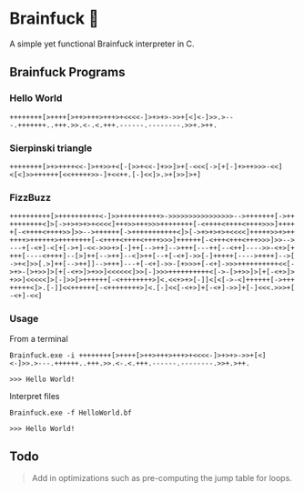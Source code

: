# Brainfuck 🧠 
A simple yet functional Brainfuck interpreter in C.

## Brainfuck Programs

### Hello World
```bf
++++++++[>++++[>++>+++>+++>+<<<<-]>+>+>->>+[<]<-]>>.>---.+++++++..+++.>>.<-.<.+++.------.--------.>>+.>++.
```
### Sierpinski triangle
```bf
++++++++[>+>++++<<-]>++>>+<[-[>>+<<-]+>>]>+[-<<<[->[+[-]+>++>>>-<<]<[<]>>++++++[<<+++++>>-]+<<++.[-]<<]>.>+[>>]>+]
```
### FizzBuzz
```bf
++++++++++[>++++++++++<-]>>++++++++++>->>>>>>>>>>>>>>>>-->+++++++[->++
++++++++<]>[->+>+>+>+<<<<]+++>>+++>>>++++++++[-<++++<++++<++++>>>]++++
+[-<++++<++++>>]>>-->++++++[->+++++++++++<]>[->+>+>+>+<<<<]+++++>>+>++
++++>++++++>++++++++[-<++++<++++<++++>>>]++++++[-<+++<+++<+++>>>]>>-->
---+[-<+]-<[+[->+]-<<->>>+>[-]++[-->++]-->+++[---++[--<++]---->>-<+>[+
+++[----<++++]--[>]++[-->++]--<]>++[--+[-<+]->>[-]+++++[---->++++]-->[
->+<]>>[.>]++[-->++]]-->+++]---+[-<+]->>-[+>>>+[-<+]->>>++++++++++<<[-
>+>-[>+>>]>[+[-<+>]>+>>]<<<<<<]>>[-]>>>++++++++++<[->-[>+>>]>[+[-<+>]>
+>>]<<<<<]>[-]>>[>++++++[-<++++++++>]<.<<+>+>[-]]<[<[->-<]++++++[->+++
+++++<]>.[-]]<<++++++[-<++++++++>]<.[-]<<[-<+>]+[-<+]->>]+[-]<<<.>>>+[
-<+]-<<]
```

### Usage
From a terminal
```
Brainfuck.exe -i ++++++++[>++++[>++>+++>+++>+<<<<-]>+>+>->>+[<]<-]>>.>---.++++++..+++.>>.<-.<.+++.------.--------.>>+.>++.

>>> Hello World!
```

Interpret files
```
Brainfuck.exe -f HelloWorld.bf

>>> Hello World!
```

## Todo
> Add in optimizations such as pre-computing the jump table for loops.
